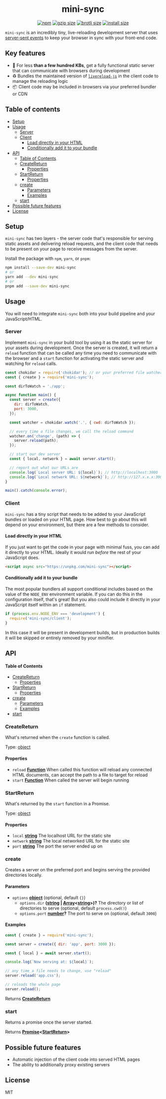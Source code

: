 <h1 align="center">
  mini-sync
</h1>
<p align="center">
  <a href="https://www.npmjs.org/package/mini-sync"><img src="https://badgen.net/npm/v/mini-sync" alt="npm"></a>
  <a href="https://unpkg.com/mini-sync/client/dist/client.umd.js"><img src="https://badgen.net/badgesize/gzip/https://unpkg.com/mini-sync/client/dist/client.umd.js" alt="gzip size"></a>
  <a href="https://unpkg.com/mini-sync/client/dist/client.umd.js"><img src="https://badgen.net/badgesize/brotli/https://unpkg.com/mini-sync/client/dist/client.umd.js" alt="brotli size"></a>
  <a href="https://packagephobia.now.sh/result?p=mini-sync"><img src="https://badgen.net/packagephobia/install/mini-sync" alt="install size"></a>
</p>

`mini-sync` is an incredibly tiny, live-reloading development server that uses [server-sent events](https://developer.mozilla.org/en-US/docs/Web/API/Server-sent_events) to keep your browser in sync with your front-end code.

## Key features

- 🦗 For less **than a few hundred KBs**, get a fully functional static server that can communicate with browsers during development
- ♻️ Bundles the maintained version of [`livereload-js`](https://github.com/livereload/livereload-js) in the client code to manage the reloading logic
- 📦 Client code may be included in browsers via your preferred bundler or CDN

## Table of contents

<!-- START doctoc generated TOC please keep comment here to allow auto update -->

<!-- DON'T EDIT THIS SECTION, INSTEAD RE-RUN doctoc TO UPDATE -->

<!-- DON'T EDIT THIS SECTION, INSTEAD RE-RUN doctoc TO UPDATE -->

- [Setup](#setup)
- [Usage](#usage)
  - [Server](#server)
  - [Client](#client)
    - [Load directly in your HTML](#load-directly-in-your-html)
    - [Conditionally add it to your bundle](#conditionally-add-it-to-your-bundle)
- [API](#api)
  - [Table of Contents](#table-of-contents)
  - [CreateReturn](#createreturn)
    - [Properties](#properties)
  - [StartReturn](#startreturn)
    - [Properties](#properties-1)
  - [create](#create)
    - [Parameters](#parameters)
    - [Examples](#examples)
  - [start](#start)
- [Possible future features](#possible-future-features)
- [License](#license)

<!-- END doctoc generated TOC please keep comment here to allow auto update -->

## Setup

`mini-sync` has two layers - the server code that's responsible for serving static assets and delivering reload requests, and the client code that needs to be present on your page to receive messages from the server.

Install the package with `npm`, `yarn`, or `pnpm`:

```sh
npm install --save-dev mini-sync
# or
yarn add --dev mini-sync
# or
pnpm add --save-dev mini-sync
```

## Usage

You will need to integrate `mini-sync` both into your build pipeline and your JavaScript/HTML.

### Server

Implement `mini-sync` in your build tool by using it as the static server for your assets during development. Once the server is created, it will return a `reload` function that can be called any time you need to communicate with the browser and a `start` function for activating the static server and watching for `reload` calls.

```js
const chokidar = require('chokidar'); // or your preferred file watcher
const { create } = require('mini-sync');

const dirToWatch = './app';

async function main() {
  const server = create({
    dir: dirToWatch,
    port: 3000,
  });

  const watcher = chokidar.watch('.', { cwd: dirToWatch });

  // every time a file changes, we call the reload command
  watcher.on('change', (path) => {
    server.reload(path);
  });

  // start our dev server
  const { local, network } = await server.start();

  // report out what our URLs are
  console.log(`Local server URL: ${local}`); // http://localhost:3000
  console.log(`Local network URL: ${network}`); // http://127.x.x.x:3000
}

main().catch(console.error);
```

### Client

`mini-sync` has a tiny script that needs to be added to your JavaScript bundles or loaded on your HTML page. How best to go about this will depend on your environment, but there are a few methods to consider.

#### Load directly in your HTML

If you just want to get the code in your page with minimal fuss, you can add it directly to your HTML. Ideally it would run _before_ the rest of your JavaScript does.

```html
<script async src="https://unpkg.com/mini-sync"></script>
```

#### Conditionally add it to your bundle

The most popular bundlers all support conditional includes based on the value of the `NODE_ENV` environment variable. If you can do this in the configuration itself, that's great! But you also could include it directly in your JavaScript itself within an `if` statement.

```js
if (process.env.NODE_ENV === 'development') {
  require('mini-sync/client');
}
```

In this case it will be present in development builds, but in production builds it will be skipped or entirely removed by your minifier.

## API

<!-- Generated by documentation.js. Update this documentation by updating the source code. -->

#### Table of Contents

- [CreateReturn](#createreturn)
  - [Properties](#properties)
- [StartReturn](#startreturn)
  - [Properties](#properties-1)
- [create](#create)
  - [Parameters](#parameters)
  - [Examples](#examples)
- [start](#start)

### CreateReturn

What's returned when the `create` function is called.

Type: [object](https://developer.mozilla.org/docs/Web/JavaScript/Reference/Global_Objects/Object)

#### Properties

- `reload` **[Function](https://developer.mozilla.org/docs/Web/JavaScript/Reference/Statements/function)** When called this function will reload any connected HTML documents, can accept the path to a file to target for reload
- `start` **[Function](https://developer.mozilla.org/docs/Web/JavaScript/Reference/Statements/function)** When called the server will begin running

### StartReturn

What's returned by the `start` function in a Promise.

Type: [object](https://developer.mozilla.org/docs/Web/JavaScript/Reference/Global_Objects/Object)

#### Properties

- `local` **[string](https://developer.mozilla.org/docs/Web/JavaScript/Reference/Global_Objects/String)** The localhost URL for the static site
- `network` **[string](https://developer.mozilla.org/docs/Web/JavaScript/Reference/Global_Objects/String)** The local networked URL for the static site
- `port` **[string](https://developer.mozilla.org/docs/Web/JavaScript/Reference/Global_Objects/String)** The port the server ended up on

### create

Creates a server on the preferred port and begins serving the provided
directories locally.

#### Parameters

- `options` **[object](https://developer.mozilla.org/docs/Web/JavaScript/Reference/Global_Objects/Object)** (optional, default `{}`)
  - `options.dir` **([string](https://developer.mozilla.org/docs/Web/JavaScript/Reference/Global_Objects/String) \| [Array](https://developer.mozilla.org/docs/Web/JavaScript/Reference/Global_Objects/Array)&lt;[string](https://developer.mozilla.org/docs/Web/JavaScript/Reference/Global_Objects/String)>)?** The directory or list of directories to serve (optional, default `process.cwd()`)
  - `options.port` **[number](https://developer.mozilla.org/docs/Web/JavaScript/Reference/Global_Objects/Number)?** The port to serve on (optional, default `3000`)

#### Examples

```javascript
const { create } = require('mini-sync');

const server = create({ dir: 'app', port: 3000 });

const { local } = await server.start();

console.log(`Now serving at: ${local}`);

// any time a file needs to change, use "reload"
server.reload('app.css');

// reloads the whole page
server.reload();
```

Returns **[CreateReturn](#createreturn)**

### start

Returns a promise once the server started.

Returns **[Promise](https://developer.mozilla.org/docs/Web/JavaScript/Reference/Global_Objects/Promise)&lt;[StartReturn](#startreturn)>**

## Possible future features

- Automatic injection of the client code into served HTML pages
- The ability to additionally proxy existing servers

## License

MIT
